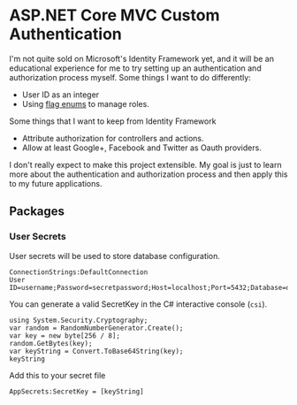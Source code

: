 # ASP.NET Core MVC Custom Authentication

I'm not quite sold on Microsoft's Identity Framework yet, and it will be an educational experience for me to try setting up
an authentication and authorization process myself. Some things I want to do differently:

* User ID as an integer
* Using [flag enums](http://stackoverflow.com/questions/8447/what-does-the-flags-enum-attribute-mean-in-c) to manage roles.

Some things that I want to keep from Identity Framework

* Attribute authorization for controllers and actions.
* Allow at least Google+, Facebook and Twitter as Oauth providers.

I don't really expect to make this project extensible. My goal is just to learn more about the authentication and authorization process
and then apply this to my future applications.

## Packages

### User Secrets

User secrets will be used to store database configuration.

    ConnectionStrings:DefaultConnection
    User ID=username;Password=secretpassword;Host=localhost;Port=5432;Database=dbname;Pooling=true;

You can generate a valid SecretKey in the C# interactive console (`csi`).

    using System.Security.Cryptography;
    var random = RandomNumberGenerator.Create();
    var key = new byte[256 / 8];
    random.GetBytes(key);
    var keyString = Convert.ToBase64String(key);
    keyString

Add this to your secret file

    AppSecrets:SecretKey = [keyString]
